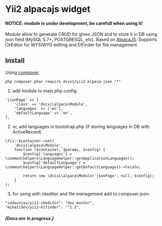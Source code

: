 Yii2 alpacajs widget
=====================

#### NOTICE: module is under development, be carefull when using it!

Module allow to generate CRUD for given JSON and to store it in DB using json field (MySQL 5.7+, POSTGRESQL, etc).
Based on [AlpacaJS](http://www.alpacajs.org/documentation.html).
Supports CkEditor for WYSIWYG editing and ElFinder for file management.

## Install

Using [composer](http://getcomposer.org/download/).

```
php composer.phar require dvixi/yii2-alpaca-json "*"
```

1. add module to main.php config
````
'jsonPage' => [
    'class' => 'dvixi\alpaca\Module',
    'languages' => ['en'],
    'defaultLanguage' => 'en',
],
````
2. or, add languages in bootstrap.php (if storing languages in DB with ActiveRecord)
````
\Yii::$container->set(
    'dvixi\alpaca\Module',
    function ($container, $params, $config) {
        $config['languages'] = \common\helpers\LanguageHelper::getApplicationLanguages();
        $config['defaultLanguage'] = \common\helpers\LanguageHelper::getDefaultLanguage()->locale;

        return new \dvixi\alpaca\Module('jsonPage', null, $config);
    }
);
````
3. for using with ckeditor and file management add to composer.json:
````
"sadovojav/yii2-ckeditor": "dev-master",
"mihaildev/yii2-elfinder": "^1.2",
````

##### [Docs are in progress.]